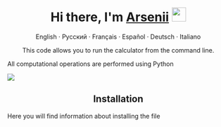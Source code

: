 <h1 align="center">Hi there, I'm <a href="https://github.com/npckek" target="_blank">Arsenii</a> 
<img src="https://github.com/blackcater/blackcater/raw/main/images/Hi.gif" height="32"/></h1>

<p align="center">
  <a>English</a>
  ·
  <a>Русский</a>
  ·
  <a>Français</a>
  ·
  <a>Español</a>
  ·
  <a>Deutsch</a>
  ·
  <a>Italiano</a>
</p>

<p align="center"> This code allows you to run the calculator from the command line. 
<p>All computational operations are performed using Python</p>
  <p>
    <a href="https://skillicons.dev">
      <img src="https://skillicons.dev/icons?i=py" />
    </a>
  </p>
</p>

<h2 align="center">Installation</h2>
<p> Here you will find information about installing the file</p>


<!--<p align="center">
  <a href="https://skillicons.dev">
    <img src="https://skillicons.dev/icons?i=py" />
  </a>
</p>-->



<!--<h4>I hope this will help you in your future projects=)</h4>-->

<!--<h1 align="center">Приветствую, я <a href="https://github.com/npckek" target="_blank">Арсений</a> 
<img src="https://github.com/blackcater/blackcater/raw/main/images/Hi.gif" height="32"/></h1>


<h2> Этот код позволяет запустить калькулятор через командную строку. Все вычислительные операции выполняются с использованием Python. </h2>
